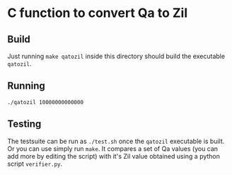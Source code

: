 # C function to convert Qa to Zil

## Build
Just running `make qatozil` inside this directory should build the executable `qatozil`.

## Running
`./qatozil 10000000000000`

## Testing
The testsuite can be run as `./test.sh` once the `qatozil` executable is built.
Or you can use simply run `make`.
It compares a set of Qa values (you can add more by editing the script) with it's Zil value obtained using a python script `verifier.py`.
